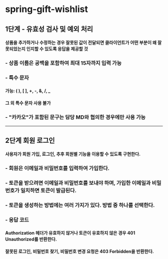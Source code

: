 # spring-gift-wishlist

## 1단계 - 유효성 검사 및 예외 처리

#### 상품을 추가하거나 수정하는 경우 잘못된 값이 전달되면 클라이언트가 어떤 부분이 왜 잘못되었는지 인지할 수 있도록 응답을 제공할 것

### - 상품 이름은 공백을 포함하여 최대 15자까지 입력 가능

### - 특수 문자
#### 가능: ( ), [ ], +, -, &, /, _
#### 그 외 특수 문자 사용 불가

### - "카카오"가 포함된 문구는 담당 MD와 협의한 경우에만 사용 가능

---------------------------------------------------

## 2단계 회원 로그인

#### 사용자가 회원 가입, 로그인, 추후 회원별 기능을 이용할 수 있도록 구현한다.

### - 회원은 이메일과 비밀번호를 입력하여 가입한다.
### - 토큰을 받으려면 이메일과 비밀번호를 보내야 하며, 가입한 이메일과 비밀번호가 일치하면 토큰이 발급된다.
### - 토큰을 생성하는 방법에는 여러 가지가 있다. 방법 중 하나를 선택한다.


### - 응답 코드
#### Authorization 헤더가 유효하지 않거나 토큰이 유효하지 않은 경우 401 Unauthorized를 반환한다.
#### 잘못된 로그인, 비밀번호 찾기, 비밀번호 변경 요청은 403 Forbidden을 반환한다.
